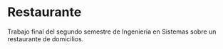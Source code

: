 # Restaurante
Trabajo final del segundo semestre de Ingeniería en Sistemas sobre un restaurante de domicilios.
